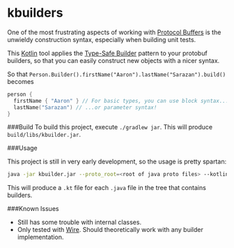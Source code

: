 # kbuilders

One of the most frustrating aspects of working with [Protocol Buffers](https://github.com/google/protobuf) is the unwieldy construction syntax, especially when building unit tests.

This [Kotlin](kotlinlang.org) tool applies the [Type-Safe Builder](http://kotlinlang.org/docs/reference/type-safe-builders.html) pattern to your protobuf builders, so that you can easily construct new objects with a nicer syntax.

So that `Person.Builder().firstName("Aaron").lastName("Sarazan").build()` becomes
```kotlin
person {
  firstName { "Aaron" } // For basic types, you can use block syntax...
  lastName("Sarazan") // ...or parameter syntax!
}
```

###Build
To build this project, execute `./gradlew jar`. This will produce `build/libs/kbuilder.jar`.

###Usage

This project is still in very early development, so the usage is pretty spartan:

```bash
java -jar kbuilder.jar --proto_root=<root of java proto files> --kotlin_root=<root of destination kotlin files>
```

This will produce a `.kt` file for each `.java` file in the tree that contains builders.

###Known Issues
* Still has some trouble with internal classes.
* Only tested with [Wire](https://github.com/square/wire). Should theoretically work with any builder implementation.
